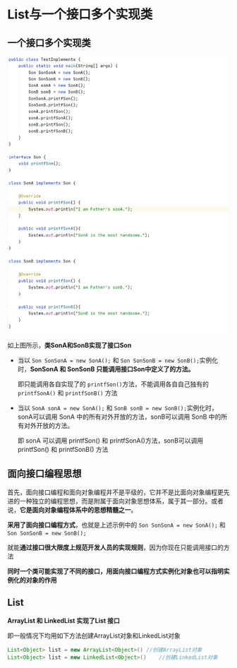 # List与一个接口多个实现类

## 一个接口多个实现类

<img src="List与一个接口多个实现类/image-20210416155330419.png" alt="image-20210416155330419" style="zoom:67%;" />

如上图所示，**类SonA和SonB实现了接口Son**

+ 当以 `Son SonSonA = new SonA();` 和 `Son SonSonB = new SonB();`实例化时，**SonSonA 和 SonSonB 只能调用接口Son中定义了的方法。**

  即只能调用各自实现了的 `printfSon()`方法，不能调用各自自己独有的 `printfSonA()` 和 `printfSonB()` 方法

+ 当以 `SonA sonA = new SonA();` 和 `SonB sonB = new SonB();`实例化时，sonA可以调用 SonA 中的所有对外开放的方法，sonB可以调用 SonB 中的所有对外开放的方法。

  即 sonA 可以调用 printfSon() 和 printfSonA()方法，sonB可以调用 printfSon() 和 printfSonB() 方法





## 面向接口编程思想

首先，面向接口编程和面向对象编程并不是平级的，它并不是比面向对象编程更先进的一种独立的编程思想，而是附属于面向对象思想体系，属于其一部分。或者说，**它是面向对象编程体系中的思想精髓之一**。

**采用了面向接口编程方式**，也就是上述示例中的  `Son SonSonA = new SonA();` 和 `Son SonSonB = new SonB();`

就能**通过接口很大限度上规范开发人员的实现规则**，因为你现在只能调用接口的方法

**同时一个类可能实现了不同的接口，用面向接口编程方式实例化对象也可以指明实例化的对象的作用**





## List

**ArrayList 和 LinkedList 实现了List 接口**

即一般情况下均用如下方法创建ArrayList对象和LinkedList对象   

```java
List<Object> list = new ArrayList<Object>()	//创建ArrayList对象
List<Object> list = new LinkedList<Object>()	//创建LinkedList对象    
```

